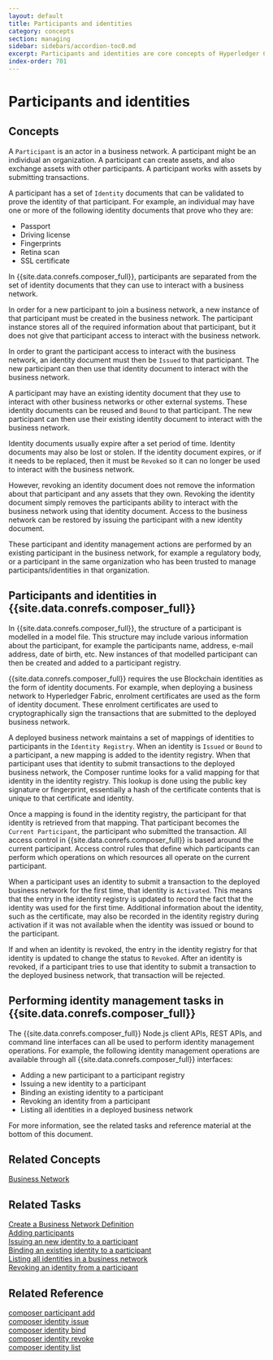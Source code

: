 ```yaml
---
layout: default
title: Participants and identities
category: concepts
section: managing
sidebar: sidebars/accordion-toc0.md
excerpt: Participants and identities are core concepts of Hyperledger Composer. A participant is a member of business networks and might represent individuals or organizations. Participants have identity documents which can be validated to prove their identity. For more information, see [**participants and identities**](../managing/participantsandidentities.html).
index-order: 701
---
```


# Participants and identities

## Concepts

A `Participant` is an actor in a business network. A participant might be an individual
an organization. A participant can create assets, and also exchange assets with
other participants. A participant works with assets by submitting transactions.

A participant has a set of `Identity` documents that can be validated to prove the
identity of that participant. For example, an individual may have one or more of
the following identity documents that prove who they are:

* Passport
* Driving license
* Fingerprints
* Retina scan
* SSL certificate

In {{site.data.conrefs.composer_full}}, participants are separated from the set of
identity documents that they can use to interact with a business network.

In order for a new participant to join a business network, a new instance of that
participant must be created in the business network. The participant instance
stores all of the required information about that participant, but it does not give
that participant access to interact with the business network.

In order to grant the participant access to interact with the business network, an
identity document must then be `Issued` to that participant. The new participant
can then use that identity document to interact with the business network.

A participant may have an existing identity document that they use to interact with
other business networks or other external systems. These identity documents can
be reused and `Bound` to that participant. The new participant can then use their
existing identity document to interact with the business network.

Identity documents usually expire after a set period of time. Identity documents may
also be lost or stolen. If the identity document expires, or if it needs to be
replaced, then it must be `Revoked` so it can no longer be used to interact with
the business network.

However, revoking an identity document does not remove the information about that
participant and any assets that they own. Revoking the identity document simply
removes the participants ability to interact with the business network using that
identity document. Access to the business network can be restored by issuing the
participant with a new identity document.

These participant and identity management actions are performed by an existing
participant in the business network, for example a regulatory body, or a participant
in the same organization who has been trusted to manage participants/identities in
that organization.

## Participants and identities in {{site.data.conrefs.composer_full}}

In {{site.data.conrefs.composer_full}}, the structure of a participant is modelled in a
model file. This structure may include various information about the participant,
for example the participants name, address, e-mail address, date of birth, etc.
New instances of that modelled participant can then be created and added to a
participant registry.

{{site.data.conrefs.composer_full}} requires the use Blockchain identities as the
form of identity documents. For example, when deploying a business network to Hyperledger
Fabric, enrolment certificates are used as the form of identity document. These enrolment
certificates are used to cryptographically sign the transactions that are submitted to
the deployed business network.

A deployed business network maintains a set of mappings of identities to participants
in the `Identity Registry`. When an identity is `Issued` or `Bound` to a participant, a new
mapping is added to the identity registry. When that participant uses that identity to
submit transactions to the deployed business network, the Composer runtime looks for a
valid mapping for that identity in the identity registry. This lookup is done using
the public key signature or fingerprint, essentially a hash of the certificate contents
that is unique to that certificate and identity.

Once a mapping is found in the identity registry, the participant for that identity is
retrieved from that mapping. That participant becomes the `Current Participant`, the
participant who submitted the transaction. All access control in {{site.data.conrefs.composer_full}}
is based around the current participant. Access control rules that define which participants
can perform which operations on which resources all operate on the current participant.

When a participant uses an identity to submit a transaction to the deployed business
network for the first time, that identity is `Activated`. This means that the entry in
the identity registry is updated to record the fact that the identity was used for the
first time. Additional information about the identity, such as the certificate, may also
be recorded in the identity registry during activation if it was not available when the
identity was issued or bound to the participant.

If and when an identity is revoked, the entry in the identity registry for that identity
is updated to change the status to `Revoked`. After an identity is revoked, if a participant
tries to use that identity to submit a transaction to the deployed business network, that
transaction will be rejected.

## Performing identity management tasks in {{site.data.conrefs.composer_full}}

The {{site.data.conrefs.composer_full}} Node.js client APIs, REST APIs, and command line
interfaces can all be used to perform identity management operations. For example, the
following identity management operations are available through all {{site.data.conrefs.composer_full}}
interfaces:

- Adding a new participant to a participant registry
- Issuing a new identity to a participant
- Binding an existing identity to a participant
- Revoking an identity from a participant
- Listing all identities in a deployed business network

For more information, see the related tasks and reference material at the bottom of this document.

## Related Concepts

[Business Network](../business-network/business-network-index.html)  

## Related Tasks

[Create a Business Network Definition](../business-network/bnd-create.html)  
[Adding participants](participant-add.html)  
[Issuing an new identity to a participant](identity-issue.html)  
[Binding an existing identity to a participant](identity-bind.html)  
[Listing all identities in a business network](identity-list.html)  
[Revoking an identity from a participant](identity-revoke.html)  

## Related Reference

[composer participant add](../reference/composer.participant.add.html)  
[composer identity issue](../reference/composer.identity.issue.html)  
[composer identity bind](../reference/composer.identity.bind.html)  
[composer identity revoke](../reference/composer.identity.revoke.html)  
[composer identity list](../reference/composer.identity.list.html)  
